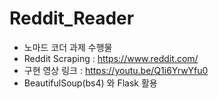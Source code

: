 # Reddit_Reader

+ 노마드 코더 과제 수행물
+ Reddit Scraping : https://www.reddit.com/
+ 구현 영상 링크 : https://youtu.be/Q1i6YrwYfu0
+ BeautifulSoup(bs4) 와 Flask 활용   
</br></br>
      
